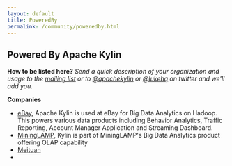 ```yaml
---
layout: default
title: PoweredBy
permalink: /community/poweredby.html
---		
```


## Powered By Apache Kylin

__How to be listed here?__
_Send a quick description of your organization and usage to the [mailing list](mailto:user@kylin.apache.org) or to [@apachekylin](https://twitter.com/apachekylin) or [@lukehq](https://twitter.com/lukehq) on twitter and we'll add you._

__Companies__

* [eBay](http://www.ebay.com), Apache Kylin is used at eBay for Big Data Analytics on Hadoop. This powers various data products including Behavior Analytics, Traffic Reporting, Account Manager Application and Streaming Dashboard.
* [MiningLAMP](http://www.mininglamp.com/), Kylin is part of MiningLAMP's Big Data Analytics product offering OLAP capability 
* [Meituan](http://www.meituan.com)
* 

